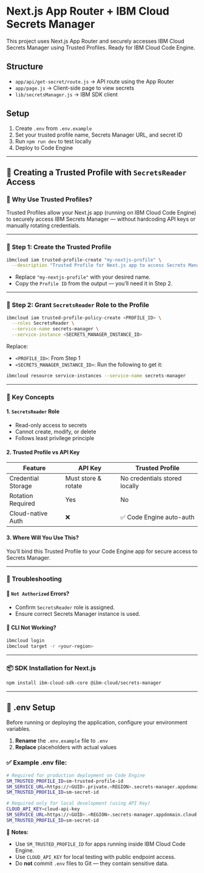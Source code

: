 # Next.js App Router + IBM Cloud Secrets Manager

This project uses Next.js App Router and securely accesses IBM Cloud Secrets Manager using Trusted Profiles. Ready for IBM Cloud Code Engine.

## Structure

- `app/api/get-secret/route.js` → API route using the App Router
- `app/page.js` → Client-side page to view secrets
- `lib/secretsManager.js` → IBM SDK client

## Setup

1. Create `.env` from `.env.example`
2. Set your trusted profile name, Secrets Manager URL, and secret ID
3. Run `npm run dev` to test locally
4. Deploy to Code Engine

---

## 🔐 Creating a Trusted Profile with `SecretsReader` Access

### 🧠 Why Use Trusted Profiles?

Trusted Profiles allow your Next.js app (running on IBM Cloud Code Engine) to securely access IBM Secrets Manager — without hardcoding API keys or manually rotating credentials.

---

### 🔹 Step 1: Create the Trusted Profile

```bash
ibmcloud iam trusted-profile-create "my-nextjs-profile" \
  --description "Trusted Profile for Next.js app to access Secrets Manager"
```

- Replace `"my-nextjs-profile"` with your desired name.
- Copy the `Profile ID` from the output — you’ll need it in Step 2.

---

### 🔹 Step 2: Grant `SecretsReader` Role to the Profile

```bash
ibmcloud iam trusted-profile-policy-create <PROFILE_ID> \
  --roles SecretsReader \
  --service-name secrets-manager \
  --service-instance <SECRETS_MANAGER_INSTANCE_ID>
```

Replace:
- `<PROFILE_ID>`: From Step 1
- `<SECRETS_MANAGER_INSTANCE_ID>`: Run the following to get it:

```bash
ibmcloud resource service-instances --service-name secrets-manager
```

---

### 🔐 Key Concepts

#### 1. `SecretsReader` Role
- Read-only access to secrets
- Cannot create, modify, or delete
- Follows least privilege principle

#### 2. Trusted Profile vs API Key

| Feature              | API Key              | Trusted Profile                |
|----------------------|----------------------|--------------------------------|
| Credential Storage   | Must store & rotate  | No credentials stored locally  |
| Rotation Required    | Yes                  | No                             |
| Cloud-native Auth    | ❌                   | ✅ Code Engine auto-auth        |

#### 3. Where Will You Use This?
You’ll bind this Trusted Profile to your Code Engine app for secure access to Secrets Manager.

---

### 🧰 Troubleshooting

#### 🔸 `Not Authorized` Errors?
- Confirm `SecretsReader` role is assigned.
- Ensure correct Secrets Manager instance is used.

#### 🔸 CLI Not Working?
```bash
ibmcloud login
ibmcloud target -r <your-region>
```

---

### 📦 SDK Installation for Next.js

```bash
npm install ibm-cloud-sdk-core @ibm-cloud/secrets-manager
```

---

## 📁 .env Setup

Before running or deploying the application, configure your environment variables.

1. **Rename** the `.env.example` file to `.env`
2. **Replace** placeholders with actual values

### ✅ Example .env file:

```bash
# Required for production deployment on Code Engine
SM_TRUSTED_PROFILE_ID=sm-trusted-profile-id
SM_SERVICE_URL=https://<GUID>.private.<REGION>.secrets-manager.appdomain.cloud
SM_TRUSTED_PROFILE_ID=sm-secret-id

# Required only for local development (using API Key)
CLOUD_API_KEY=cloud-api-key
SM_SERVICE_URL=https://<GUID>.<REGION>.secrets-manager.appdomain.cloud
SM_TRUSTED_PROFILE_ID=sm-secret-id
```

🔐 **Notes:**
- Use `SM_TRUSTED_PROFILE_ID` for apps running inside IBM Cloud Code Engine.
- Use `CLOUD_API_KEY` for local testing with public endpoint access.
- Do **not** commit `.env` files to Git — they contain sensitive data.
